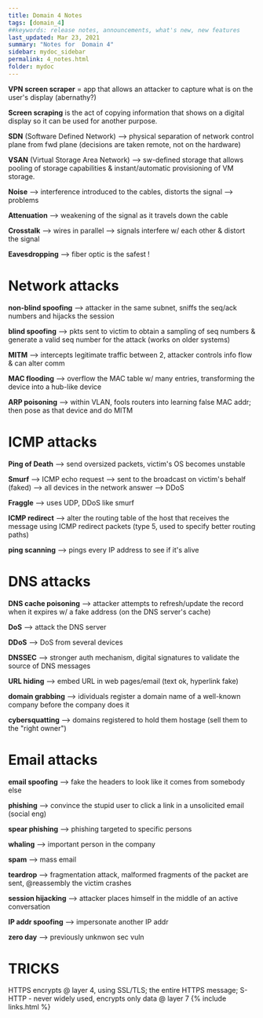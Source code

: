 ```yaml
---
title: Domain 4 Notes
tags: [domain_4]
##keywords: release notes, announcements, what's new, new features
last_updated: Mar 23, 2021
summary: "Notes for  Domain 4"
sidebar: mydoc_sidebar
permalink: 4_notes.html
folder: mydoc
---
```


**VPN screen scraper** = app that allows an attacker to capture what is on the user's display (abernathy?)

**Screen scraping** is the act of copying information that shows on a digital display so it can be used for another purpose.

**SDN** (Software Defined Network) --> physical separation of network control plane from fwd plane (decisions are taken remote, not on the hardware)

**VSAN** (Virtual Storage Area Network) --> sw-defined storage that allows pooling of storage capabilities & instant/automatic provisioning of VM storage.

**Noise** --> interference introduced to the cables, distorts the signal --> problems

**Attenuation** --> weakening of the signal as it travels down the cable

**Crosstalk** --> wires in parallel --> signals interfere w/ each other & distort the signal

**Eavesdropping** --> fiber optic is the safest !

# Network attacks

**non-blind spoofing** --> attacker in the same subnet, sniffs the seq/ack numbers and hijacks the session

**blind spoofing** --> pkts sent to victim to obtain a sampling of seq numbers & generate a valid seq number for the attack (works on older systems)

**MITM** --> intercepts legitimate traffic between 2, attacker controls info flow & can alter comm

**MAC flooding** --> overflow the MAC table w/ many entries, transforming the device into a hub-like device

**ARP poisoning** --> within VLAN, fools routers into learning false MAC addr; then pose as that device and do MITM

# ICMP attacks

**Ping of Death** --> send oversized packets, victim's OS becomes unstable

**Smurf** --> ICMP echo request --> sent to the broadcast on victim's behalf (faked) --> all devices in the network answer --> DDoS

**Fraggle** --> uses UDP, DDoS like smurf

**ICMP redirect** --> alter the routing table of the host that receives the message using ICMP redirect packets (type 5, used to specify better routing paths)

**ping scanning** --> pings every IP address to see if it's alive

# DNS attacks

**DNS cache poisoning** --> attacker attempts to refresh/update the record when it expires w/ a fake address (on the DNS server's cache)

**DoS** --> attack the DNS server

**DDoS** --> DoS from several devices

**DNSSEC** --> stronger auth mechanism, digital signatures to validate the source of DNS messages

**URL hiding** --> embed URL in web pages/email (text ok, hyperlink fake)

**domain grabbing** --> idividuals register a domain name of a well-known company before the company does it

**cybersquatting** --> domains registered to hold them hostage (sell them to the "right owner")

# Email attacks

**email spoofing** --> fake the headers to look like it comes from somebody else

**phishing** --> convince the stupid user to click a link in a unsolicited email (social eng)

**spear phishing** --> phishing targeted to specific persons

**whaling** --> important person in the company 

**spam** --> mass email


**teardrop** --> fragmentation attack, malformed fragments of the packet are sent, @reassembly the victim crashes

**session hijacking** --> attacker places himself in the middle of an active conversation

**IP addr spoofing** --> impersonate another IP addr

**zero day** --> previously unknwon sec vuln




# TRICKS

HTTPS encrypts @ layer 4, using SSL/TLS; the entire HTTPS message; S-HTTP - never widely used, encrypts only data @ layer 7
{% include links.html %}
